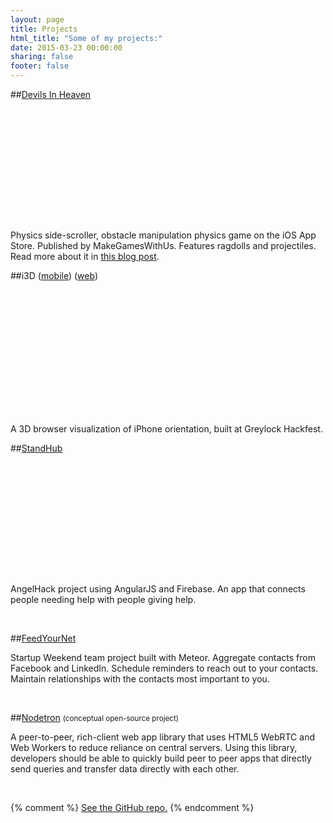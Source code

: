 ```yaml
---
layout: page
title: Projects
html_title: "Some of my projects:"
date: 2015-03-23 00:00:00
sharing: false
footer: false
---
```


##[Devils In Heaven](https://itunes.apple.com/us/app/devils-in-heaven/id744368918?mt=8&uo=4&at=10lpgg)

<div class="article-cover" style="background-image: url('/images/projects/dih-screenshot1.png'); height:180px"></div>

Physics side-scroller, obstacle manipulation physics game on the iOS App Store. Published by MakeGamesWithUs. Features ragdolls and projectiles. Read more about it in [this blog post](/blog/2013/11/20/my-first-iphone-game-devils-in-heaven/).

##i3D ([mobile](https://github.com/bchu/i3d-ios)) ([web](https://github.com/bchu/i3d-web))

<div class="article-cover" style="background-image: url('/images/projects/i3d.png'); height:200px"></div>

A 3D browser visualization of iPhone orientation, built at Greylock Hackfest.

##[StandHub](http://www.standhub.com)

<div class="article-cover" style="background-image: url('/images/projects/standhub.png'); height:180px; background-position:top;"></div>

AngelHack project using AngularJS and Firebase. An app that connects people needing help with people giving help.

<div class="github-widget" data-repo="bchu/standhub"></div>
<br>

##[FeedYourNet](http://feedyournet.meteor.com)

Startup Weekend team project built with Meteor. Aggregate contacts from Facebook and LinkedIn. Schedule reminders to reach out to your contacts. Maintain relationships with the contacts most important to you.

<div class="github-widget" data-repo="bchu/FeedYourNetwork"></div>
<br>

##[Nodetron](http://www.nodetron.com) <small>(conceptual open-source project)</small>

A peer-to-peer, rich-client web app library that uses HTML5 WebRTC and Web Workers to reduce reliance on central servers. Using this library, developers should be able to quickly build peer to peer apps that directly send queries and transfer data directly with each other.

<div class="github-widget" data-repo="bchu/nodetron"></div>
<br>

{% comment %}
[<i class="icon-github-sign"></i> See the GitHub repo.](https://github.com/bchu/99tabs)
{% endcomment %}